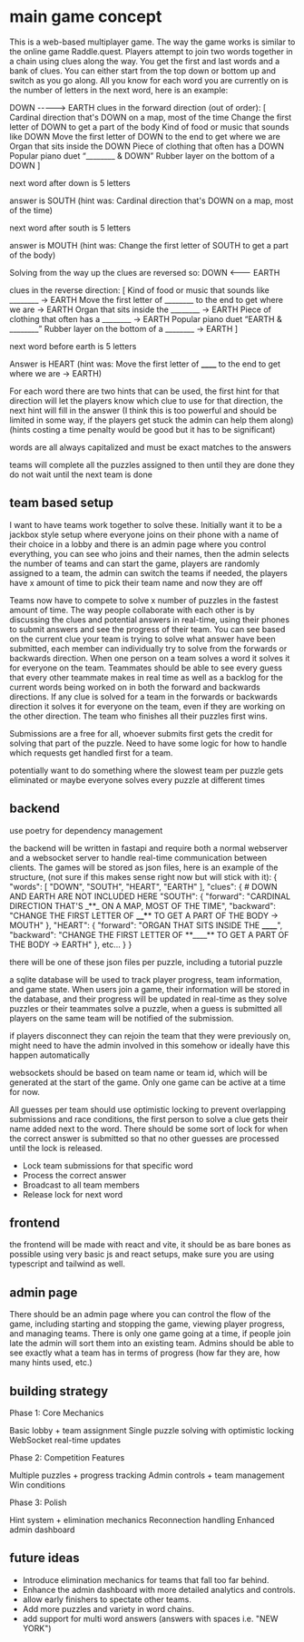 # main game concept

This is a web-based multiplayer game. The way the game works is similar to the online game Raddle.quest. Players attempt to join two words together in a chain using clues along the way. You get the first and last words and a bank of clues. You can either start from the top down or bottom up and switch as you go along. All you know for each word you are currently on is the number of letters in the next word, here is an example:

DOWN -----> EARTH
clues in the forward direction (out of order): [
Cardinal direction that's DOWN on a map, most of the time
Change the first letter of DOWN to get a part of the body
Kind of food or music that sounds like DOWN
Move the first letter of DOWN to the end to get where we are
Organ that sits inside the DOWN
Piece of clothing that often has a DOWN
Popular piano duet “________ & DOWN”
Rubber layer on the bottom of a DOWN
]

next word after down is 5 letters

answer is SOUTH (hint was: Cardinal direction that's DOWN on a map, most of the time)

next word after south is 5 letters

answer is MOUTH (hint was: Change the first letter of SOUTH to get a part of the body)

Solving from the way up the clues are reversed so:
DOWN <--- EARTH

clues in the reverse direction: [
Kind of food or music that sounds like ________ → EARTH
Move the first letter of ________ to the end to get where we are → EARTH
Organ that sits inside the ________ → EARTH
Piece of clothing that often has a ________ → EARTH
Popular piano duet “EARTH & ________”
Rubber layer on the bottom of a ________ → EARTH
]

next word before earth is 5 letters

Answer is HEART (hint was: Move the first letter of **\_\_\_\_** to the end to get where we are → EARTH)

For each word there are two hints that can be used, the first hint for that direction will let the players know which clue to use for that direction, the next hint will fill in the answer (I think this is too powerful and should be limited in some way, if the players get stuck the admin can help them along) (hints costing a time penalty would be good but it has to be significant)

words are all always capitalized and must be exact matches to the answers

teams will complete all the puzzles assigned to then until they are done they do not wait until the next team is done

## team based setup

I want to have teams work together to solve these. Initially want it to be a jackbox style setup where everyone joins on their phone with a name of their choice in a lobby and there is an admin page where you control everything, you can see who joins and their names, then the admin selects the number of teams and can start the game, players are randomly assigned to a team, the admin can switch the teams if needed, the players have x amount of time to pick their team name and now they are off

Teams now have to compete to solve x number of puzzles in the fastest amount of time. The way people collaborate with each other is by discussing the clues and potential answers in real-time, using their phones to submit answers and see the progress of their team. You can see based on the current clue your team is trying to solve what answer have been submitted, each member can individually try to solve from the forwards or backwards direction. When one person on a team solves a word it solves it for everyone on the team. Teammates should be able to see every guess that every other teammate makes in real time as well as a backlog for the current words being worked on in both the forward and backwards directions. If any clue is solved for a team in the forwards or backwards direction it solves it for everyone on the team, even if they are working on the other direction. The team who finishes all their puzzles first wins.

Submissions are a free for all, whoever submits first gets the credit for solving that part of the puzzle. Need to have some logic for how to handle which requests get handled first for a team.

potentially want to do something where the slowest team per puzzle gets eliminated or maybe everyone solves every puzzle at different times

## backend

use poetry for dependency management

the backend will be written in fastapi and require both a normal webserver and a websocket server to handle real-time communication between clients. The games will be stored as json files, here is an example of the structure, (not sure if this makes sense right now but will stick with it):
{
"words": [
"DOWN",
"SOUTH",
"HEART",
"EARTH"
],
"clues": { # DOWN AND EARTH ARE NOT INCLUDED HERE
"SOUTH": {
"forward": "CARDINAL DIRECTION THAT'S \_**\_ ON A MAP, MOST OF THE TIME",
"backward": "CHANGE THE FIRST LETTER OF **\_\_\***\* TO GET A PART OF THE BODY -> MOUTH"
},
"HEART": {
"forward": "ORGAN THAT SITS INSIDE THE **\_\_\_\_**",
"backward": "CHANGE THE FIRST LETTER OF **\_\_\_\_\*\* TO GET A PART OF THE BODY -> EARTH"
},
etc...
}
}

there will be one of these json files per puzzle, including a tutorial puzzle

a sqlite database will be used to track player progress, team information, and game state.
When users join a game, their information will be stored in the database, and their progress will be updated in real-time as they solve puzzles or their teammates solve a puzzle, when a guess is submitted all players on the same team will be notified of the submission.

if players disconnect they can rejoin the team that they were previously on, might need to have the admin involved in this somehow or ideally have this happen automatically

websockets should be based on team name or team id, which will be generated at the start of the game. Only one game can be active at a time for now.

All guesses per team should use optimistic locking to prevent overlapping submissions and race conditions, the first person to solve a clue gets their name added next to the word. There should be some sort of lock for when the correct answer is submitted so that no other guesses are processed until the lock is released.

- Lock team submissions for that specific word
- Process the correct answer
- Broadcast to all team members
- Release lock for next word

## frontend

the frontend will be made with react and vite, it should be as bare bones as possible using very basic js and react setups, make sure you are using typescript and tailwind as well.

## admin page

There should be an admin page where you can control the flow of the game, including starting and stopping the game, viewing player progress, and managing teams. There is only one game going at a time, if people join late the admin will sort them into an existing team. Admins should be able to see exactly what a team has in terms of progress (how far they are, how many hints used, etc.)

## building strategy

Phase 1: Core Mechanics

Basic lobby + team assignment
Single puzzle solving with optimistic locking
WebSocket real-time updates

Phase 2: Competition Features

Multiple puzzles + progress tracking
Admin controls + team management
Win conditions

Phase 3: Polish

Hint system + elimination mechanics
Reconnection handling
Enhanced admin dashboard

## future ideas

- Introduce elimination mechanics for teams that fall too far behind.
- Enhance the admin dashboard with more detailed analytics and controls.
- allow early finishers to spectate other teams.
- Add more puzzles and variety in word chains.
- add support for multi word answers (answers with spaces i.e. "NEW YORK")
